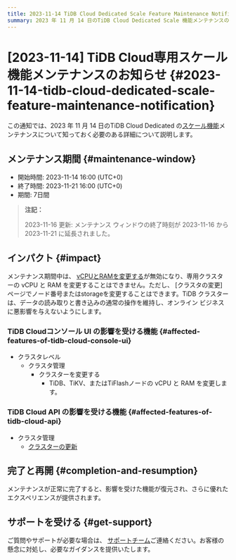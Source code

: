 ```yaml
---
title: 2023-11-14 TiDB Cloud Dedicated Scale Feature Maintenance Notification
summary: 2023 年 11 月 14 日のTiDB Cloud Dedicated Scale 機能メンテナンスの詳細 (メンテナンス ウィンドウや影響など) について説明します。
---
```


# [2023-11-14] TiDB Cloud専用スケール機能メンテナンスのお知らせ {#2023-11-14-tidb-cloud-dedicated-scale-feature-maintenance-notification}

この通知では、2023 年 11 月 14 日のTiDB Cloud Dedicated の[スケール機能](https://docs.pingcap.com/tidbcloud/scale-tidb-cluster#scale-your-tidb-cluster)メンテナンスについて知っておく必要のある詳細について説明します。

## メンテナンス期間 {#maintenance-window}

-   開始時間: 2023-11-14 16:00 (UTC+0)
-   終了時間: 2023-11-21 16:00 (UTC+0)
-   期間: 7日間

> **注記：**
>
> 2023-11-16 更新: メンテナンス ウィンドウの終了時刻が 2023-11-16 から 2023-11-21 に延長されました。

## インパクト {#impact}

メンテナンス期間中は、 [vCPUとRAMを変更する](https://docs.pingcap.com/tidbcloud/scale-tidb-cluster#change-vcpu-and-ram)が無効になり、専用クラスターの vCPU と RAM を変更することはできません。ただし、 [クラスタの変更] ページでノード番号またはstorageを変更することはできます。TiDB クラスターは、データの読み取りと書き込みの通常の操作を維持し、オンライン ビジネスに悪影響を与えないようにします。

### TiDB Cloudコンソール UI の影響を受ける機能 {#affected-features-of-tidb-cloud-console-ui}

-   クラスタレベル
    -   クラスタ管理
        -   クラスターを変更する
            -   TiDB、TiKV、またはTiFlashノードの vCPU と RAM を変更します。

### TiDB Cloud API の影響を受ける機能 {#affected-features-of-tidb-cloud-api}

-   クラスタ管理
    -   [クラスターの更新](https://docs.pingcap.com/tidbcloud/api/v1beta#tag/Cluster/operation/UpdateCluster)

## 完了と再開 {#completion-and-resumption}

メンテナンスが正常に完了すると、影響を受けた機能が復元され、さらに優れたエクスペリエンスが提供されます。

## サポートを受ける {#get-support}

ご質問やサポートが必要な場合は、 [サポートチーム](/tidb-cloud/tidb-cloud-support.md)ご連絡ください。お客様の懸念に対処し、必要なガイダンスを提供いたします。
